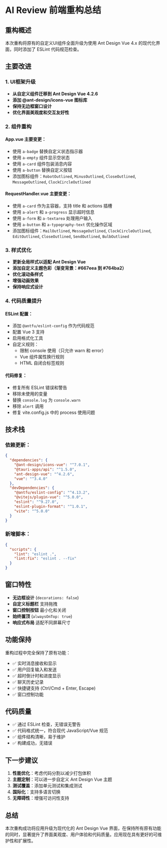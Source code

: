 # AI Review 前端重构总结

## 重构概述

本次重构将原有的自定义UI组件全面升级为使用 Ant Design Vue 4.x 的现代化界面，同时添加了 ESLint 代码规范检查。

## 主要改进

### 1. UI框架升级
- **从自定义组件迁移到 Ant Design Vue 4.2.6**
- **添加 @ant-design/icons-vue 图标库**
- **保持无边框窗口设计**
- **优化界面美观度和交互友好性**

### 2. 组件重构

#### App.vue 主要变更：
- 使用 `a-badge` 替换自定义状态指示器
- 使用 `a-empty` 组件显示空状态
- 使用 `a-card` 组件包装消息内容
- 使用 `a-button` 替换自定义按钮
- 添加图标组件：`RobotOutlined`, `MinusOutlined`, `CloseOutlined`, `MessageOutlined`, `ClockCircleOutlined`

#### RequestHandler.vue 主要变更：
- 使用 `a-card` 作为主容器，支持 title 和 actions 插槽
- 使用 `a-alert` 和 `a-progress` 显示超时信息
- 使用 `a-form` 和 `a-textarea` 处理用户输入
- 使用 `a-button` 和 `a-typography-text` 优化操作区域
- 添加图标组件：`MailOutlined`, `MessageOutlined`, `ClockCircleOutlined`, `EditOutlined`, `CloseOutlined`, `SendOutlined`, `BulbOutlined`

### 3. 样式优化
- **更新全局样式以适配 Ant Design Vue**
- **添加自定义主题色彩（渐变背景：#667eea 到 #764ba2）**
- **优化滚动条样式**
- **增强动画效果**
- **保持响应式设计**

### 4. 代码质量提升

#### ESLint 配置：
- 添加 `@antfu/eslint-config` 作为代码规范
- 配置 Vue 3 支持
- 启用格式化工具
- 自定义规则：
  - 限制 console 使用（只允许 warn 和 error）
  - Vue 组件属性换行规则
  - HTML 自闭合标签规则

#### 代码修复：
- 修复所有 ESLint 错误和警告
- 移除未使用的变量
- 替换 `console.log` 为 `console.warn`
- 移除 `alert` 调用
- 修复 vite.config.js 中的 process 使用问题

## 技术栈

### 依赖更新：
```json
{
  "dependencies": {
    "@ant-design/icons-vue": "^7.0.1",
    "@tauri-apps/api": "^1.5.0", 
    "ant-design-vue": "^4.2.6",
    "vue": "^3.4.0"
  },
  "devDependencies": {
    "@antfu/eslint-config": "^4.13.2",
    "@vitejs/plugin-vue": "^5.0.0",
    "eslint": "^9.27.0",
    "eslint-plugin-format": "^1.0.1",
    "vite": "^5.0.0"
  }
}
```

### 新增脚本：
```json
{
  "scripts": {
    "lint": "eslint .",
    "lint:fix": "eslint . --fix"
  }
}
```

## 窗口特性

- **无边框设计** (`decorations: false`)
- **自定义标题栏** 支持拖拽
- **窗口控制按钮** 最小化和关闭
- **始终置顶** (`alwaysOnTop: true`)
- **响应式布局** 适配不同屏幕尺寸

## 功能保持

重构过程中完全保持了原有功能：
- ✅ 实时消息接收和显示
- ✅ 用户回复输入和发送
- ✅ 超时倒计时和进度显示
- ✅ 聊天历史记录
- ✅ 快捷键支持 (Ctrl/Cmd + Enter, Escape)
- ✅ 窗口控制功能

## 代码质量

- ✅ 通过 ESLint 检查，无错误无警告
- ✅ 代码格式统一，符合现代 JavaScript/Vue 规范
- ✅ 组件结构清晰，易于维护
- ✅ 构建成功，无错误

## 下一步建议

1. **性能优化**：考虑代码分割以减少打包体积
2. **主题定制**：可以进一步自定义 Ant Design Vue 主题
3. **测试覆盖**：添加单元测试和集成测试
4. **国际化**：支持多语言切换
5. **无障碍性**：增强可访问性支持

## 总结

本次重构成功将应用升级为现代化的 Ant Design Vue 界面，在保持所有原有功能的同时，显著提升了界面美观度、用户体验和代码质量。应用现在具有更好的可维护性和扩展性。
